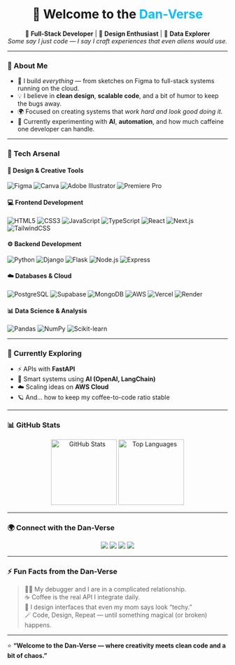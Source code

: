 <!-- 🌌 DAN-VERSE | Full-Stack Developer & Designer -->

<h1 align="center">👋 Welcome to the <span style="color:#00bfff;">Dan-Verse</span></h1>

<p align="center">
  🚀 <b>Full-Stack Developer</b> | 🎨 <b>Design Enthusiast</b> | 🧠 <b>Data Explorer</b><br>
  <i>Some say I just code — I say I craft experiences that even aliens would use.</i>
</p>

---

### 💫 About Me  

- 🧩 I build *everything* — from sketches on Figma to full-stack systems running on the cloud.  
- 💡 I believe in **clean design**, **scalable code**, and a bit of humor to keep the bugs away.  
- 🌍 Focused on creating systems that *work hard and look good doing it.*  
- 🧠 Currently experimenting with **AI**, **automation**, and how much caffeine one developer can handle.  

---

### 🧰 Tech Arsenal  

#### 🎨 **Design & Creative Tools**
![Figma](https://img.shields.io/badge/Figma-%23F24E1E.svg?style=for-the-badge&logo=figma&logoColor=white)
![Canva](https://img.shields.io/badge/Canva-%2300C4CC.svg?style=for-the-badge&logo=Canva&logoColor=white)
![Adobe Illustrator](https://img.shields.io/badge/Illustrator-%23FF9A00.svg?style=for-the-badge&logo=adobeillustrator&logoColor=white)
![Premiere Pro](https://img.shields.io/badge/Premiere%20Pro-%239999FF.svg?style=for-the-badge&logo=adobepremierepro&logoColor=white)

#### 💻 **Frontend Development**
![HTML5](https://img.shields.io/badge/HTML5-%23E34F26.svg?style=for-the-badge&logo=html5&logoColor=white)
![CSS3](https://img.shields.io/badge/CSS3-%231572B6.svg?style=for-the-badge&logo=css3&logoColor=white)
![JavaScript](https://img.shields.io/badge/JavaScript-%23F7DF1E.svg?style=for-the-badge&logo=javascript&logoColor=black)
![TypeScript](https://img.shields.io/badge/TypeScript-%23007ACC.svg?style=for-the-badge&logo=typescript&logoColor=white)
![React](https://img.shields.io/badge/React-%2361DAFB.svg?style=for-the-badge&logo=react&logoColor=black)
![Next.js](https://img.shields.io/badge/Next.js-%23000000.svg?style=for-the-badge&logo=next.js&logoColor=white)
![TailwindCSS](https://img.shields.io/badge/TailwindCSS-%2306B6D4.svg?style=for-the-badge&logo=tailwindcss&logoColor=white)

#### ⚙️ **Backend Development**
![Python](https://img.shields.io/badge/Python-%233776AB.svg?style=for-the-badge&logo=python&logoColor=white)
![Django](https://img.shields.io/badge/Django-%23092E20.svg?style=for-the-badge&logo=django&logoColor=white)
![Flask](https://img.shields.io/badge/Flask-%23000.svg?style=for-the-badge&logo=flask&logoColor=white)
![Node.js](https://img.shields.io/badge/Node.js-%23339933.svg?style=for-the-badge&logo=node.js&logoColor=white)
![Express](https://img.shields.io/badge/Express.js-%23000000.svg?style=for-the-badge&logo=express&logoColor=white)

#### ☁️ **Databases & Cloud**
![PostgreSQL](https://img.shields.io/badge/PostgreSQL-%23336791.svg?style=for-the-badge&logo=postgresql&logoColor=white)
![Supabase](https://img.shields.io/badge/Supabase-%233ECF8E.svg?style=for-the-badge&logo=supabase&logoColor=white)
![MongoDB](https://img.shields.io/badge/MongoDB-%2347A248.svg?style=for-the-badge&logo=mongodb&logoColor=white)
![AWS](https://img.shields.io/badge/AWS-%23FF9900.svg?style=for-the-badge&logo=amazon-aws&logoColor=white)
![Vercel](https://img.shields.io/badge/Vercel-%23000000.svg?style=for-the-badge&logo=vercel&logoColor=white)
![Render](https://img.shields.io/badge/Render-%2346E3B7.svg?style=for-the-badge&logo=render&logoColor=white)

#### 📊 **Data Science & Analysis**
![Pandas](https://img.shields.io/badge/Pandas-%23150458.svg?style=for-the-badge&logo=pandas&logoColor=white)
![NumPy](https://img.shields.io/badge/NumPy-%23013243.svg?style=for-the-badge&logo=numpy&logoColor=white)
![Scikit-learn](https://img.shields.io/badge/Scikit--learn-%23F7931E.svg?style=for-the-badge&logo=scikitlearn&logoColor=white)

---

### 🚀 Currently Exploring
- ⚡ APIs with **FastAPI**
- 🧠 Smart systems using **AI (OpenAI, LangChain)**
- ☁️ Scaling ideas on **AWS Cloud**
- 🪐 And... how to keep my coffee-to-code ratio stable  

---

### 📊 GitHub Stats  

<p align="center">
  <img src="https://github-readme-stats.vercel.app/api?username=dan-verse&show_icons=true&theme=tokyonight" alt="GitHub Stats" height="150"/>
  <img src="https://github-readme-stats.vercel.app/api/top-langs/?username=dan-verse&layout=compact&theme=tokyonight" alt="Top Languages" height="150"/>
</p>

---

### 🌍 Connect with the Dan-Verse  

<p align="center">
  <a href="https://obaedanford.netlify.app"><img src="https://img.shields.io/badge/Portfolio-%23000000.svg?style=for-the-badge&logo=vercel&logoColor=white"></a>
  <a href="https://linkedin.com/in/yourusername"><img src="https://img.shields.io/badge/LinkedIn-%230077B5.svg?style=for-the-badge&logo=linkedin&logoColor=white"></a>
  <a href="https://twitter.com/yourusername"><img src="https://img.shields.io/badge/Twitter-%231DA1F2.svg?style=for-the-badge&logo=twitter&logoColor=white"></a>
  <a href="mailto:danford.obae01@gmail.com"><img src="https://img.shields.io/badge/Email-%23D14836.svg?style=for-the-badge&logo=gmail&logoColor=white"></a>
</p>

---

### ⚡ Fun Facts from the Dan-Verse  
> 🧑‍💻 My debugger and I are in a complicated relationship.  
> ☕ Coffee is the real API I integrate daily.  
> 🎨 I design interfaces that even my mom says look “techy.”  
> 🪄 Code, Design, Repeat — until something magical (or broken) happens.  

---

⭐ **“Welcome to the Dan-Verse — where creativity meets clean code and a bit of chaos.”**